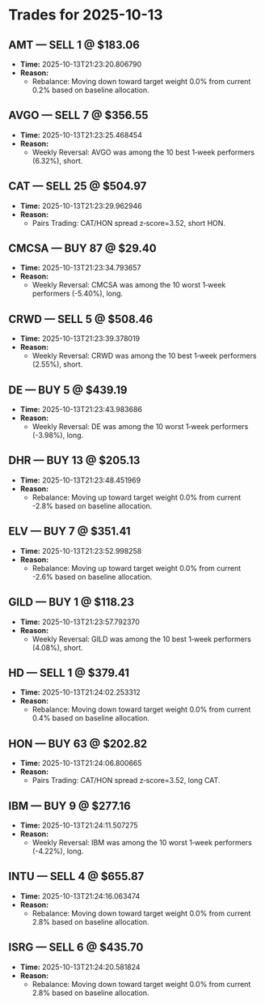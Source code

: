 # Trades for 2025-10-13

## AMT — SELL 1 @ $183.06
- **Time:** 2025-10-13T21:23:20.806790
- **Reason:**
  - Rebalance: Moving down toward target weight 0.0% from current 0.2% based on baseline allocation.

## AVGO — SELL 7 @ $356.55
- **Time:** 2025-10-13T21:23:25.468454
- **Reason:**
  - Weekly Reversal: AVGO was among the 10 best 1‑week performers (6.32%), short.

## CAT — SELL 25 @ $504.97
- **Time:** 2025-10-13T21:23:29.962946
- **Reason:**
  - Pairs Trading: CAT/HON spread z‑score=3.52, short HON.

## CMCSA — BUY 87 @ $29.40
- **Time:** 2025-10-13T21:23:34.793657
- **Reason:**
  - Weekly Reversal: CMCSA was among the 10 worst 1‑week performers (-5.40%), long.

## CRWD — SELL 5 @ $508.46
- **Time:** 2025-10-13T21:23:39.378019
- **Reason:**
  - Weekly Reversal: CRWD was among the 10 best 1‑week performers (2.55%), short.

## DE — BUY 5 @ $439.19
- **Time:** 2025-10-13T21:23:43.983686
- **Reason:**
  - Weekly Reversal: DE was among the 10 worst 1‑week performers (-3.98%), long.

## DHR — BUY 13 @ $205.13
- **Time:** 2025-10-13T21:23:48.451969
- **Reason:**
  - Rebalance: Moving up toward target weight 0.0% from current -2.8% based on baseline allocation.

## ELV — BUY 7 @ $351.41
- **Time:** 2025-10-13T21:23:52.998258
- **Reason:**
  - Rebalance: Moving up toward target weight 0.0% from current -2.6% based on baseline allocation.

## GILD — BUY 1 @ $118.23
- **Time:** 2025-10-13T21:23:57.792370
- **Reason:**
  - Weekly Reversal: GILD was among the 10 best 1‑week performers (4.08%), short.

## HD — SELL 1 @ $379.41
- **Time:** 2025-10-13T21:24:02.253312
- **Reason:**
  - Rebalance: Moving down toward target weight 0.0% from current 0.4% based on baseline allocation.

## HON — BUY 63 @ $202.82
- **Time:** 2025-10-13T21:24:06.800665
- **Reason:**
  - Pairs Trading: CAT/HON spread z‑score=3.52, long CAT.

## IBM — BUY 9 @ $277.16
- **Time:** 2025-10-13T21:24:11.507275
- **Reason:**
  - Weekly Reversal: IBM was among the 10 worst 1‑week performers (-4.22%), long.

## INTU — SELL 4 @ $655.87
- **Time:** 2025-10-13T21:24:16.063474
- **Reason:**
  - Rebalance: Moving down toward target weight 0.0% from current 2.8% based on baseline allocation.

## ISRG — SELL 6 @ $435.70
- **Time:** 2025-10-13T21:24:20.581824
- **Reason:**
  - Rebalance: Moving down toward target weight 0.0% from current 2.8% based on baseline allocation.

